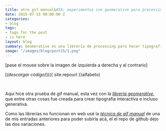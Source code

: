 ```yaml
---
title: otro gif manual&#58; experimentos con geomerative para processing
date: 2015-07-15 00:00:00 Z
categories:
- blog
tags:
- tags for the post
- is here
layout: blog
summary: Geomerative es una librería de processing para hacer tipografía generativa.
image: "/images/blog/post15/1.png"
---
```


[pase el mouse sobre la imagen de izquierda a derecha y al contrario]
<br>
<canvas ontouchstart="touchStart(event);"
ontouchmove="touchMove(event);"
ontouchend="touchEnd(event);"
ontouchcancel="touchCancel(event);"
id="sketch" width="500" height="500" data-processing-sources="/code/alfabeto/alfabeto_animacion/alfabeto_animacion.pde"> </canvas>

<script type="text/javascript">

var processingInstance;

function getOffsetLeft( elem )
{
    var offsetLeft = 0;
    do {
      if ( !isNaN( elem.offsetLeft ) )
      {
          offsetLeft += elem.offsetLeft;
      }
    } while( elem = elem.offsetParent );
    return offsetLeft;
}

function setProcessingMouse(event){
    if (!processingInstance) {  
        processingInstance = Processing.getInstanceById('sketch');  
    }  
	
	 var x = event.touches[0].pageX;
   var y = event.touches[0].pageY;

    //var x = event.touches[0].pageX- getOffsetLeft(texto);
   // var y = event.touches[0].pageY- getOffsetLeft(texto);

    processingInstance.mouseX = x;
    processingInstance.mouseY = y;
};

function touchStart(event) {
    event.preventDefault();
	setProcessingMouse(event);
    processingInstance.mousePressed();
};

function touchMove(event) {
    event.preventDefault();
	setProcessingMouse(event);
    processingInstance.mouseDragged();
};

function touchEnd(event) {
    event.preventDefault();
	setProcessingMouse(event);
    processingInstance.mouseReleased();
};

function touchCancel(event) {
    event.preventDefault();
	setProcessingMouse(event);
    processingInstance.mouseReleased();
};

</script>

[*(descargar código)*]({{ site.repourl }}alfabeto)

<br>

Aquí hice otra prueba de gif manual, esta vez con la [*librería geomerative*](http://www.ricardmarxer.com/geomerative/), que entre otras cosas fue creada para crear tipografía interactiva e incluso generativa. 

Como las librerías no funcionan en web usé la [*técnica de gif manual*](http://mqvlm.github.io/blog/mar.html) de una de mis entradas anteriores para poder subirla acá, el el repo de github dejo las dos variaciones.

<br>
<br>
<br>

